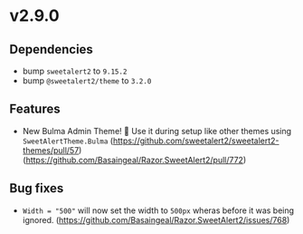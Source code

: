 ﻿# v2.9.0

## Dependencies

- bump `sweetalert2` to `9.15.2`
- bump `@sweetalert2/theme` to `3.2.0`

## Features

- New Bulma Admin Theme! 🎉 Use it during setup like other themes using `SweetAlertTheme.Bulma` (https://github.com/sweetalert2/sweetalert2-themes/pull/57) (https://github.com/Basaingeal/Razor.SweetAlert2/pull/772)

## Bug fixes

- `Width = "500"` will now set the width to `500px` wheras before it was being ignored. (https://github.com/Basaingeal/Razor.SweetAlert2/issues/768)
